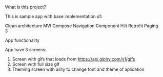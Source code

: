 What is this project?

This is sample app with base implementation of:

Clean architecture 
MVI
Compose 
Navigation Component 
Hilt
Retrofit 
Paging 3

App functionality

App have 3 screens:

1. Screen with gifs that loads from https://api.giphy.com/v1/gifs
2. Screen with full size gif
3. Theming screen with aility to change font and theme of aplication
